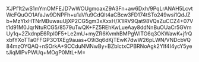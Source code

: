 XJPf1t2wS1mYmOMFEJD7wWOUgmoaxZ9A3Fn+aw6Dxh/9PqLrANAH5LcvtWcFQuOO1AfaJw9DNPFh+u1aVfu9CdQlt4aCBcw3FD174tSTo249wsi1QdJZb+MzYlxHTNrMBuwauUjXP2CG5gm3xXxxH/X1lRV9Qat98VQsZuCCZ4+07Vt1d91M0JqrNtuRCG5/8579uTwQK+FZ5REhKwLueAay8ddNnBuOUaCr5GVmUy1q+2ZkdnpE6RpI0F5+Le2mU+myZR6KvmhBMPgWlTG6q3OKWawK+jfrQxbfYXoTTa0FFGP3O1XEg9auas+O9i3q6dKjTEwK7dwW26pLWN/VNDcbVQ84mzOYQAQ+nSOrkA+9CCduNMNwBy+BZblctxCPBRNoAgk2YIf4I4ycY5yetJiqMlPvPWUq+MOgP0MtL+M=
